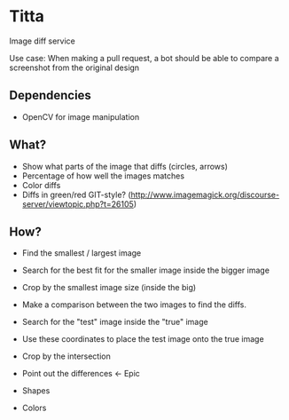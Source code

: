 # Titta
Image diff service

Use case: When making a pull request, a bot should be able to compare a screenshot from the original design

## Dependencies
- OpenCV for image manipulation

## What?

- Show what parts of the image that diffs (circles, arrows)
- Percentage of how well the images matches
- Color diffs
- Diffs in green/red GIT-style? (http://www.imagemagick.org/discourse-server/viewtopic.php?t=26105)

## How?

- Find the smallest / largest image
- Search for the best fit for the smaller image inside the bigger image
- Crop by the smallest image size (inside the big)
- Make a comparison between the two images to find the diffs.


- Search for the "test" image inside the "true" image
- Use these coordinates to place the test image onto the true image
- Crop by the intersection
- Point out the differences <- Epic
 - Shapes
 - Colors
